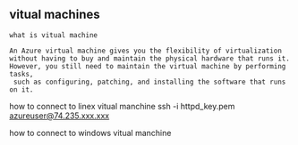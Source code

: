 ## vitual machines
```
what is vitual machine

An Azure virtual machine gives you the flexibility of virtualization without having to buy and maintain the physical hardware that runs it.
However, you still need to maintain the virtual machine by performing tasks,
 such as configuring, patching, and installing the software that runs on it.

```
how to connect to linex vitual manchine
ssh -i httpd_key.pem azureuser@74.235.xxx.xxx


how to connect to windows vitual manchine
